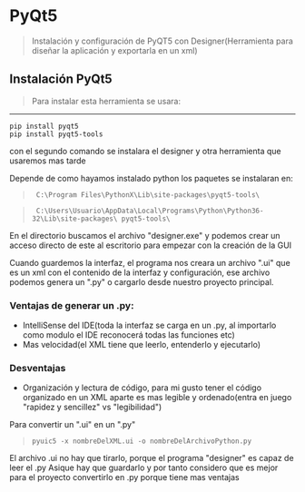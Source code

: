 # PyQt5

> Instalación y configuración de PyQT5 con Designer(Herramienta para diseñar la aplicación y exportarla en un xml)

## Instalación PyQt5
> Para instalar esta herramienta se usara:
---------
 ```
pip install pyqt5
pip install pyqt5-tools
 ```
con el segundo comando se instalara el designer y otra herramienta que usaremos mas tarde

Depende de como hayamos instalado python los paquetes se instalaran en:
> ` C:\Program Files\PythonX\Lib\site-packages\pyqt5-tools\`

> ` C:\Users\Usuario\AppData\Local\Programs\Python\Python36-32\Lib\site-packages\ pyqt5-tools\`

En el directorio buscamos el archivo "designer.exe" y podemos crear un acceso directo de este al escritorio para empezar con la creación de la GUI

Cuando guardemos la interfaz, el programa nos creara un archivo ".ui" que es un xml con el contenido de la interfaz y configuración, ese archivo podemos genera un ".py" o cargarlo desde nuestro proyecto principal.

### Ventajas de generar un .py:
-  IntelliSense del IDE(toda la interfaz se carga en un .py, al importarlo como modulo el IDE reconocerá todas las funciones etc)
- Mas velocidad(el XML tiene que leerlo, entenderlo y ejecutarlo)
### Desventajas
- Organización y lectura de código, para mi gusto tener el código organizado en un XML aparte es mas legible y ordenado(entra en juego "rapidez y sencillez" vs "legibilidad")

Para convertir un ".ui" en un ".py"
> `pyuic5 -x nombreDelXML.ui -o nombreDelArchivoPython.py`

El archivo .ui no hay que tirarlo, porque el programa "designer" es capaz de leer el .py
Asique hay que guardarlo y por tanto considero que es mejor para el proyecto convertirlo en .py porque tiene mas ventajas